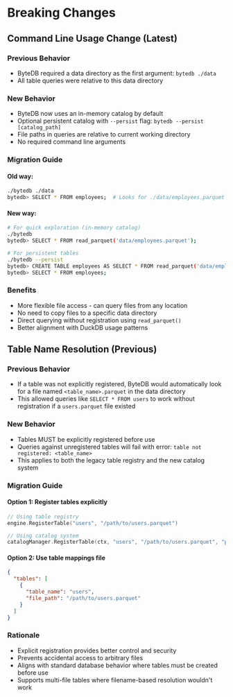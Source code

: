 # Breaking Changes

## Command Line Usage Change (Latest)

### Previous Behavior
- ByteDB required a data directory as the first argument: `bytedb ./data`
- All table queries were relative to this data directory

### New Behavior
- ByteDB now uses an in-memory catalog by default
- Optional persistent catalog with `--persist` flag: `bytedb --persist [catalog_path]`
- File paths in queries are relative to current working directory
- No required command line arguments

### Migration Guide

#### Old way:
```bash
./bytedb ./data
bytedb> SELECT * FROM employees;  # Looks for ./data/employees.parquet
```

#### New way:
```bash
# For quick exploration (in-memory catalog)
./bytedb
bytedb> SELECT * FROM read_parquet('data/employees.parquet');

# For persistent tables
./bytedb --persist
bytedb> CREATE TABLE employees AS SELECT * FROM read_parquet('data/employees.parquet');
bytedb> SELECT * FROM employees;
```

### Benefits
- More flexible file access - can query files from any location
- No need to copy files to a specific data directory
- Direct querying without registration using `read_parquet()`
- Better alignment with DuckDB usage patterns

## Table Name Resolution (Previous)

### Previous Behavior
- If a table was not explicitly registered, ByteDB would automatically look for a file named `<table_name>.parquet` in the data directory
- This allowed queries like `SELECT * FROM users` to work without registration if a `users.parquet` file existed

### New Behavior
- Tables MUST be explicitly registered before use
- Queries against unregistered tables will fail with error: `table not registered: <table_name>`
- This applies to both the legacy table registry and the new catalog system

### Migration Guide

#### Option 1: Register tables explicitly
```go
// Using table registry
engine.RegisterTable("users", "/path/to/users.parquet")

// Using catalog system  
catalogManager.RegisterTable(ctx, "users", "/path/to/users.parquet", "parquet")
```

#### Option 2: Use table mappings file
```json
{
  "tables": [
    {
      "table_name": "users",
      "file_path": "/path/to/users.parquet"
    }
  ]
}
```

### Rationale
- Explicit registration provides better control and security
- Prevents accidental access to arbitrary files
- Aligns with standard database behavior where tables must be created before use
- Supports multi-file tables where filename-based resolution wouldn't work